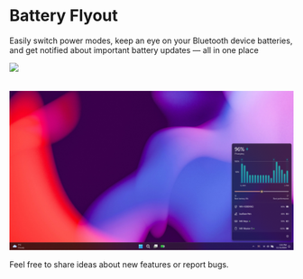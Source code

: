 # Battery Flyout

Easily switch power modes, keep an eye on your Bluetooth device batteries, and get notified about important battery updates — all in one place

<a href="https://apps.microsoft.com/detail/9NNTD8S7RMJV?mode=full">
  <img src="https://get.microsoft.com/images/en-us%20light.svg" width="240"/>
</a>
<br><br>

![](images/Screenshot.png)  

Feel free to share ideas about new features or report bugs.
